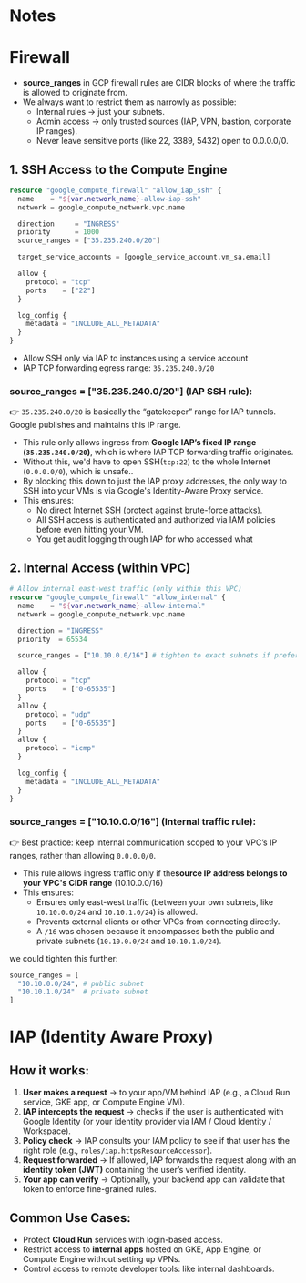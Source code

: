 # Notes

# Firewall

- **source_ranges** in GCP firewall rules are CIDR blocks of where the traffic is allowed to originate from.
- We always want to restrict them as narrowly as possible:
  - Internal rules → just your subnets.
  - Admin access → only trusted sources (IAP, VPN, bastion, corporate IP ranges).
  - Never leave sensitive ports (like 22, 3389, 5432) open to 0.0.0.0/0.


## 1. SSH Access to the Compute Engine

```terraform
resource "google_compute_firewall" "allow_iap_ssh" {
  name    = "${var.network_name}-allow-iap-ssh"
  network = google_compute_network.vpc.name

  direction     = "INGRESS"
  priority      = 1000
  source_ranges = ["35.235.240.0/20"] 

  target_service_accounts = [google_service_account.vm_sa.email]

  allow {
    protocol = "tcp"
    ports    = ["22"]
  }

  log_config {
    metadata = "INCLUDE_ALL_METADATA"
  }
}
```

- Allow SSH only via IAP to instances using a service account
- IAP TCP forwarding egress range: `35.235.240.0/20` 

### source_ranges = ["35.235.240.0/20"] (IAP SSH rule):

👉 `35.235.240.0/20` is basically the “gatekeeper” range for IAP tunnels. Google publishes and maintains this IP range.

  - This rule only allows ingress from **Google IAP’s fixed IP range (`35.235.240.0/20`)**, which is where IAP TCP forwarding traffic originates.
  - Without this, we'd have to open SSH(`tcp:22`) to the whole Internet (`0.0.0.0/0`), which is unsafe..
  - By blocking this down to just the IAP proxy addresses, the only way to SSH into your VMs is via Google's Identity-Aware Proxy service.
  - This ensures:
    - No direct Internet SSH (protect against brute-force attacks).
    - All SSH access is authenticated and authorized via IAM policies before even hitting your VM.
    - You get audit logging through IAP for who accessed what

## 2. Internal Access (within VPC)

```terraform
# Allow internal east-west traffic (only within this VPC)
resource "google_compute_firewall" "allow_internal" {
  name    = "${var.network_name}-allow-internal"
  network = google_compute_network.vpc.name

  direction = "INGRESS"
  priority  = 65534

  source_ranges = ["10.10.0.0/16"] # tighten to exact subnets if preferred

  allow {
    protocol = "tcp"
    ports    = ["0-65535"]
  }
  allow {
    protocol = "udp"
    ports    = ["0-65535"]
  }
  allow {
    protocol = "icmp"
  }

  log_config {
    metadata = "INCLUDE_ALL_METADATA"
  }
}
```

### source_ranges = ["10.10.0.0/16"] (Internal traffic rule):

👉 Best practice: keep internal communication scoped to your VPC’s IP ranges, rather than allowing `0.0.0.0/0`.

  - This rule allows ingress traffic only if the**source IP address belongs to your VPC's CIDR range** (10.10.0.0/16)
  - This ensures:
    - Ensures only east-west traffic (between your own subnets, like `10.10.0.0/24` and `10.10.1.0/24`) is allowed.
    - Prevents external clients or other VPCs from connecting directly.
    - A `/16` was chosen because it encompasses both the public and private subnets (`10.10.0.0/24` and `10.10.1.0/24`).

we could tighten this further:

```terraform
source_ranges = [
  "10.10.0.0/24", # public subnet
  "10.10.1.0/24"  # private subnet
]

```

# IAP (Identity Aware Proxy)

## How it works:

1. **User makes a request** → to your app/VM behind IAP (e.g., a Cloud Run service, GKE app, or Compute Engine VM).
2. **IAP intercepts the request** → checks if the user is authenticated with Google Identity (or your identity provider via IAM / Cloud Identity / Workspace).
3. **Policy check** → IAP consults your IAM policy to see if that user has the right role (e.g., `roles/iap.httpsResourceAccessor`).
4. **Request forwarded** → If allowed, IAP forwards the request along with an **identity token (JWT)** containing the user’s verified identity.
5. **Your app can verify** → Optionally, your backend app can validate that token to enforce fine-grained rules.

## Common Use Cases:

- Protect **Cloud Run** services with login-based access.
- Restrict access to **internal apps** hosted on GKE, App Engine, or Compute Engine without setting up VPNs.
- Control access to remote developer tools: like internal dashboards.